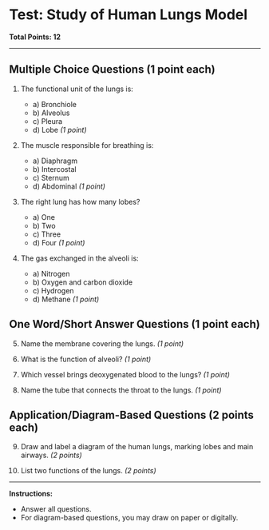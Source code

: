 # Test: Study of Human Lungs Model

**Total Points: 12**

---

## Multiple Choice Questions (1 point each)

1. The functional unit of the lungs is:
    - a) Bronchiole
    - b) Alveolus
    - c) Pleura
    - d) Lobe
    *(1 point)*

2. The muscle responsible for breathing is:
    - a) Diaphragm
    - b) Intercostal
    - c) Sternum
    - d) Abdominal
    *(1 point)*

3. The right lung has how many lobes?
    - a) One
    - b) Two
    - c) Three
    - d) Four
    *(1 point)*

4. The gas exchanged in the alveoli is:
    - a) Nitrogen
    - b) Oxygen and carbon dioxide
    - c) Hydrogen
    - d) Methane
    *(1 point)*

## One Word/Short Answer Questions (1 point each)

5. Name the membrane covering the lungs.
   *(1 point)*

6. What is the function of alveoli?
   *(1 point)*

7. Which vessel brings deoxygenated blood to the lungs?
   *(1 point)*

8. Name the tube that connects the throat to the lungs.
   *(1 point)*

## Application/Diagram-Based Questions (2 points each)

9. Draw and label a diagram of the human lungs, marking lobes and main airways.
   *(2 points)*

10. List two functions of the lungs.
   *(2 points)*

---

**Instructions:**
- Answer all questions.
- For diagram-based questions, you may draw on paper or digitally.